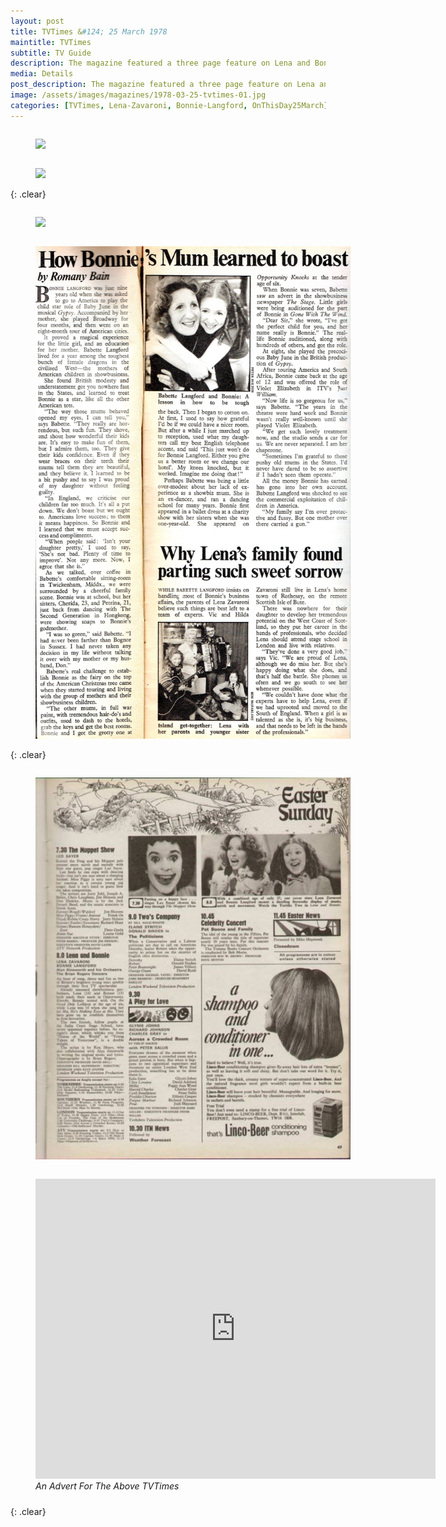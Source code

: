 ```yaml
---
layout: post
title: TVTimes &#124; 25 March 1978
maintitle: TVTimes
subtitle: TV Guide
description: The magazine featured a three page feature on Lena and Bonnie.
media: Details
post_description: The magazine featured a three page feature on Lena and Bonnie.
image: /assets/images/magazines/1978-03-25-tvtimes-01.jpg
categories: [TVTimes, Lena-Zavaroni, Bonnie-Langford, OnThisDay25March]
---
```


<figure class="fig1">
<a href="/assets/images/magazines/1978-03-25-tvtimes-01.jpg"><img src="/assets/images/magazines/1978-03-25-tvtimes-01.jpg" class="full-width zoom-in" /></a>
</figure>


<figure class="fig2">
<a href="/assets/images/magazines/1978-03-25-tvtimes-02.jpg"><img src="/assets/images/magazines/1978-03-25-tvtimes-02.jpg" class="full-width zoom-in" /></a>
</figure>

{: .clear}

<figure class="fig1">
<a href="/assets/images/magazines/1978-03-25-tvtimes-03.jpg"><img src="/assets/images/magazines/1978-03-25-tvtimes-03.jpg" class="full-width zoom-in" /></a>
</figure>

<figure class="fig2">
<a href="/assets/images/magazines/1978-03-25-tvtimes-04.jpg"><img src="/assets/images/magazines/1978-03-25-tvtimes-04.jpg" class="full-width zoom-in" /></a>
</figure>

{: .clear}

<figure class="fig1">
<a href="/assets/images/magazines/1978-03-25-tvtimes-05.jpg"><img src="/assets/images/magazines/1978-03-25-tvtimes-05.jpg" class="full-width zoom-in" /></a>
</figure>

<figure class="fig2">
<div class="responsive-video">
<iframe width="640" height="480" src="https://www.youtube.com/embed/vBVFPi0jTDY?start=442" title="YouTube video player" frameborder="0" allow="accelerometer; autoplay; clipboard-write; encrypted-media; gyroscope; picture-in-picture" allowfullscreen></iframe>
</div>
<figcaption>
<cite>An Advert For The Above TVTimes</cite>
</figcaption>
</figure>

<br />{: .clear}

<style>
.fig1 {float:left; width:49%;}

.fig2 {float:right; width:49%;}

.fig3 {float:right; width:100%;}

figcaption {float:left; width:100%;}

@media screen and (orientation:portrait) {
.fig1, .fig2 {float:left; width:100%;}
figcaption {float:left; width:100%; margin-bottom: 10px;}
}
</style>
